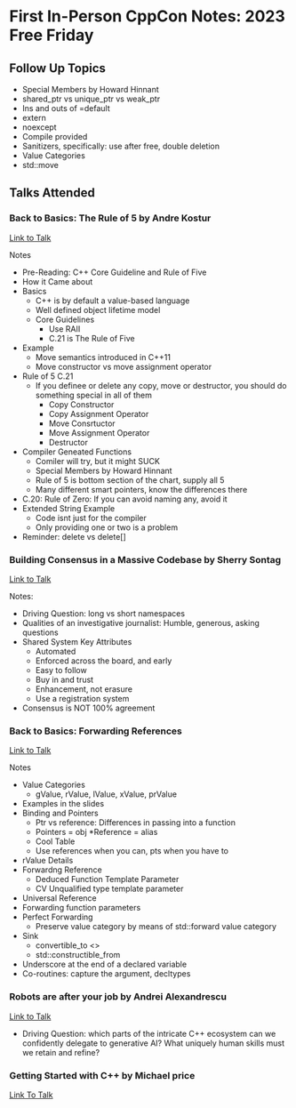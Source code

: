 # First In-Person CppCon Notes: 2023 Free Friday

## Follow Up Topics

* Special Members by Howard Hinnant
* shared_ptr vs unique_ptr vs weak_ptr
* Ins and outs of =default
* extern
* noexcept
* Compile provided
* Sanitizers, specifically: use after free, double deletion
* Value Categories
* std::move

## Talks Attended

### Back to Basics: The Rule of 5  by Andre Kostur

[Link to Talk](https://www.youtube.com/watch?v=juAZDfsaMvY)

Notes

* Pre-Reading: C++ Core Guideline and Rule of Five 
* How it Came about
* Basics
  * C++ is by default a value-based language
  * Well defined object lifetime model
  * Core Guidelines
    * Use RAII
    * C.21 is The Rule of Five
* Example
  * Move semantics introduced in C++11
  * Move constructor vs move assignment operator
* Rule of 5 C.21
  * If you definee or delete any copy, move or destructor, you should do something special in all of them
    * Copy Constructor
    * Copy Assignment Operator
    * Move Consrtuctor
    * Move Assignment Operator
    * Destructor
* Compiler Geneated Functions
  * Comiler will try, but it might SUCK
  * Special Members by Howard Hinnant
  * Rule of 5 is bottom section of the chart, supply all 5
  * Many different smart pointers, know the differences there
* C.20: Rule of Zero: If you can avoid naming any, avoid it
* Extended String Example
  * Code isnt just for the compiler
  * Only providing one or two is a problem
* Reminder: delete vs delete[]

### Building Consensus in a Massive Codebase by Sherry Sontag

[Link to Talk](https://www.youtube.com/watch?v=-Bth3PFsrsw)

Notes:

* Driving Question: long vs short namespaces
* Qualities of an investigative journalist: Humble, generous, asking questions
* Shared System Key Attributes
  * Automated
  * Enforced across the board, and early
  * Easy to follow
  * Buy in and trust
  * Enhancement, not erasure
  * Use a registration system
* Consensus is NOT 100% agreement

### Back to Basics: Forwarding References

[Link to Talk](https://www.youtube.com/watch?v=0GXnfi9RAlU)

Notes

* Value Categories
  * gValue, rValue, lValue, xValue, prValue
* Examples in the slides
* Binding and Pointers
  * Ptr vs reference: Differences in passing into a function
  * Pointers = obj
  *Reference = alias
  * Cool Table
  * Use references when you can, pts when you have to
* rValue Details
* Forwardng Reference
  * Deduced Function Template Parameter
  * CV Unqualified type template parameter
* Universal Reference
* Forwarding function parameters
* Perfect Forwarding
  * Preserve value category by means of std::forward value category
* Sink
  * convertible_to <>
  * std::constructible_from
* Underscore at the end of a declared variable
* Co-routines: capture the argument, decltypes


### Robots are after your job by Andrei Alexandrescu

[Link to Talk](https://www.youtube.com/watch?v=J48YTbdJNNc)

* Driving Question: which parts of the intricate C++ ecosystem can we confidently delegate to generative AI? What uniquely human skills must we retain and refine?

### Getting Started with C++ by Michael price

[Link To Talk](https://www.youtube.com/watch?v=NReDubvNjRg)

